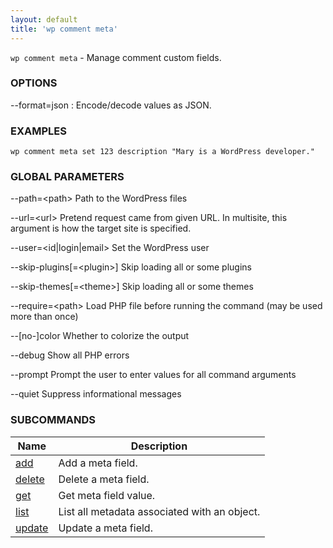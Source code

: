 ```yaml
---
layout: default
title: 'wp comment meta'
---
```


`wp comment meta` - Manage comment custom fields.

### OPTIONS

\--format=json
: Encode/decode values as JSON.

### EXAMPLES

    wp comment meta set 123 description "Mary is a WordPress developer."

### GLOBAL PARAMETERS

  --path=&lt;path&gt;
      Path to the WordPress files

  --url=&lt;url&gt;
      Pretend request came from given URL. In multisite, this argument is how the target site is specified.

  --user=&lt;id|login|email&gt;
      Set the WordPress user

  --skip-plugins[=&lt;plugin&gt;]
      Skip loading all or some plugins

  --skip-themes[=&lt;theme&gt;]
      Skip loading all or some themes

  --require=&lt;path&gt;
      Load PHP file before running the command (may be used more than once)

  --[no-]color
      Whether to colorize the output

  --debug
      Show all PHP errors

  --prompt
      Prompt the user to enter values for all command arguments

  --quiet
      Suppress informational messages



### SUBCOMMANDS

<table>
	<thead>
	<tr>
		<th>Name</th>
		<th>Description</th>
	</tr>
	</thead>
	<tbody>
		<tr>
			<td><a href="/commands/comment/meta/add/">add</a></td>
			<td>Add a meta field.</td>
		</tr>
		<tr>
			<td><a href="/commands/comment/meta/delete/">delete</a></td>
			<td>Delete a meta field.</td>
		</tr>
		<tr>
			<td><a href="/commands/comment/meta/get/">get</a></td>
			<td>Get meta field value.</td>
		</tr>
		<tr>
			<td><a href="/commands/comment/meta/list/">list</a></td>
			<td>List all metadata associated with an object.</td>
		</tr>
		<tr>
			<td><a href="/commands/comment/meta/update/">update</a></td>
			<td>Update a meta field.</td>
		</tr>
	</tbody>
</table>

